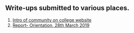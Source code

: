 ## Write-ups submitted to various places.

1. [Intro of community on college website](01)
2. [Report- Orientation, 28th March 2019](02)
